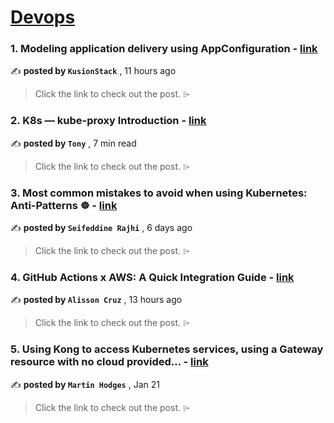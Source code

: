 
<h1><a href=https://medium.com/tag/devops/recommended target="_blank" rel="noopener noreferrer">Devops</a></h1>
<h3>1. Modeling application delivery using AppConfiguration - <a href=https://medium.com/@kusionstack/modeling-application-delivery-using-appconfiguration-d291830de8f1?source=tag_recommended_feed---------0-84----------devops----------3e1e49ba_8279_4998_b4a7_d88d458a7a62------- target="_blank" rel="noopener noreferrer">link</a></h3>

✍️ **posted by `KusionStack`** <date> , 11 hours ago</date>

<blockquote>Click the link to check out the post. ⌲</blockquote>

<h3>2. K8s — kube-proxy Introduction - <a href=https://medium.com/@tonylixu/k8s-kube-proxy-introduction-c847915efe57?source=tag_recommended_feed---------1-107----------devops----------3e1e49ba_8279_4998_b4a7_d88d458a7a62------- target="_blank" rel="noopener noreferrer">link</a></h3>

✍️ **posted by `Tony`** <date> , 7 min read</date>

<blockquote>Click the link to check out the post. ⌲</blockquote>

<h3>3. Most common mistakes to avoid when using Kubernetes: Anti-Patterns ☸️ - <a href=https://medium.com/@seifeddinerajhi/most-common-mistakes-to-avoid-when-using-kubernetes-anti-patterns-️-f4d37586528d?source=tag_recommended_feed---------2-85----------devops----------3e1e49ba_8279_4998_b4a7_d88d458a7a62------- target="_blank" rel="noopener noreferrer">link</a></h3>

✍️ **posted by `Seifeddine Rajhi`** <date> , 6 days ago</date>

<blockquote>Click the link to check out the post. ⌲</blockquote>

<h3>4. GitHub Actions x AWS: A Quick Integration Guide - <a href=https://medium.com/@alissonpdc/github-actions-how-to-authenticate-on-aws-cloud-14185f811bf0?source=tag_recommended_feed---------3-84----------devops----------3e1e49ba_8279_4998_b4a7_d88d458a7a62------- target="_blank" rel="noopener noreferrer">link</a></h3>

✍️ **posted by `Alisson Cruz`** <date> , 13 hours ago</date>

<blockquote>Click the link to check out the post. ⌲</blockquote>

<h3>5. Using Kong to access Kubernetes services, using a Gateway resource with no cloud provided… - <a href=https://medium.com/@martin.hodges/using-kong-to-access-kubernetes-services-using-a-gateway-resource-with-no-cloud-provided-8a1bcd396be9?source=tag_recommended_feed---------4-107----------devops----------3e1e49ba_8279_4998_b4a7_d88d458a7a62------- target="_blank" rel="noopener noreferrer">link</a></h3>

✍️ **posted by `Martin Hodges`** <date> , Jan 21</date>

<blockquote>Click the link to check out the post. ⌲</blockquote>

